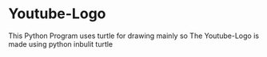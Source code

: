 # Youtube-Logo
This Python Program uses turtle for drawing mainly so The Youtube-Logo is made using python inbulit turtle
